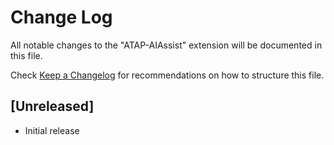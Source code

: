 # Change Log

All notable changes to the "ATAP-AIAssist" extension will be documented in this file.

Check [Keep a Changelog](http://keepachangelog.com/) for recommendations on how to structure this file.

## [Unreleased]

- Initial release
